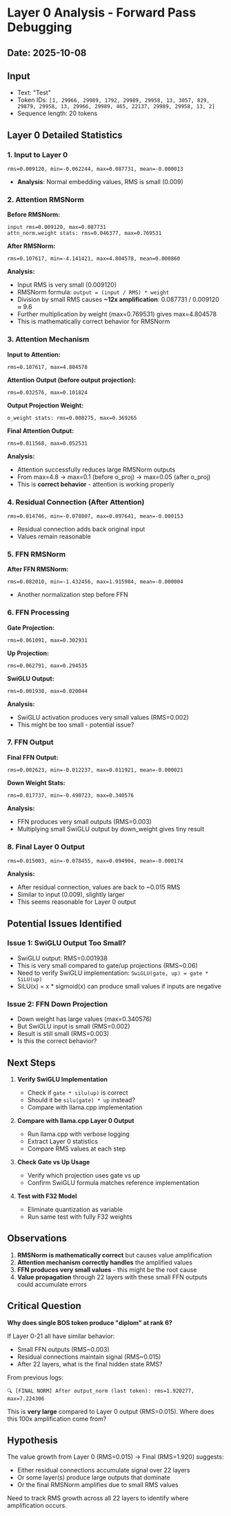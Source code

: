 # Layer 0 Analysis - Forward Pass Debugging

## Date: 2025-10-08

## Input
- Text: "Test"
- Token IDs: `[1, 29966, 29989, 1792, 29989, 29958, 13, 3057, 829, 29879, 29958, 13, 29966, 29989, 465, 22137, 29989, 29958, 13, 2]`
- Sequence length: 20 tokens

## Layer 0 Detailed Statistics

### 1. Input to Layer 0
```
rms=0.009120, min=-0.062244, max=0.087731, mean=-0.000013
```
- **Analysis**: Normal embedding values, RMS is small (0.009)

### 2. Attention RMSNorm
**Before RMSNorm:**
```
input rms=0.009120, max=0.087731
attn_norm.weight stats: rms=0.046377, max=0.769531
```

**After RMSNorm:**
```
rms=0.107617, min=-4.141421, max=4.804578, mean=0.000860
```

**Analysis:**
- Input RMS is very small (0.009120)
- RMSNorm formula: `output = (input / RMS) * weight`
- Division by small RMS causes **~12x amplification**: 0.087731 / 0.009120 ≈ 9.6
- Further multiplication by weight (max=0.769531) gives max=4.804578
- This is mathematically correct behavior for RMSNorm

### 3. Attention Mechanism
**Input to Attention:**
```
rms=0.107617, max=4.804578
```

**Attention Output (before output projection):**
```
rms=0.032576, max=0.101824
```

**Output Projection Weight:**
```
o_weight stats: rms=0.008275, max=0.369265
```

**Final Attention Output:**
```
rms=0.011568, max=0.052531
```

**Analysis:**
- Attention successfully reduces large RMSNorm outputs
- From max=4.8 → max=0.1 (before o_proj) → max=0.05 (after o_proj)
- This is **correct behavior** - attention is working properly

### 4. Residual Connection (After Attention)
```
rms=0.014746, min=-0.078807, max=0.097641, mean=-0.000153
```
- Residual connection adds back original input
- Values remain reasonable

### 5. FFN RMSNorm
**After FFN RMSNorm:**
```
rms=0.082010, min=-1.432456, max=1.915984, mean=-0.000004
```
- Another normalization step before FFN

### 6. FFN Processing
**Gate Projection:**
```
rms=0.061091, max=0.302931
```

**Up Projection:**
```
rms=0.062791, max=0.294535
```

**SwiGLU Output:**
```
rms=0.001938, max=0.020044
```

**Analysis:**
- SwiGLU activation produces very small values (RMS=0.002)
- This might be too small - potential issue?

### 7. FFN Output
**Final FFN Output:**
```
rms=0.002623, min=-0.012237, max=0.011921, mean=-0.000021
```

**Down Weight Stats:**
```
rms=0.017737, min=-0.490723, max=0.340576
```

**Analysis:**
- FFN produces very small outputs (RMS=0.003)
- Multiplying small SwiGLU output by down_weight gives tiny result

### 8. Final Layer 0 Output
```
rms=0.015003, min=-0.078455, max=0.094904, mean=-0.000174
```

**Analysis:**
- After residual connection, values are back to ~0.015 RMS
- Similar to input (0.009), slightly larger
- This seems reasonable for Layer 0 output

## Potential Issues Identified

### Issue 1: SwiGLU Output Too Small?
- SwiGLU output: RMS=0.001938
- This is very small compared to gate/up projections (RMS~0.06)
- Need to verify SwiGLU implementation: `SwiGLU(gate, up) = gate * SiLU(up)`
- SiLU(x) = x * sigmoid(x) can produce small values if inputs are negative

### Issue 2: FFN Down Projection
- Down weight has large values (max=0.340576)
- But SwiGLU input is small (RMS=0.002)
- Result is still small (RMS=0.003)
- Is this the correct behavior?

## Next Steps

1. **Verify SwiGLU Implementation**
   - Check if `gate * silu(up)` is correct
   - Should it be `silu(gate) * up` instead?
   - Compare with llama.cpp implementation

2. **Compare with llama.cpp Layer 0 Output**
   - Run llama.cpp with verbose logging
   - Extract Layer 0 statistics
   - Compare RMS values at each step

3. **Check Gate vs Up Usage**
   - Verify which projection uses gate vs up
   - Confirm SwiGLU formula matches reference implementation

4. **Test with F32 Model**
   - Eliminate quantization as variable
   - Run same test with fully F32 weights

## Observations

1. **RMSNorm is mathematically correct** but causes value amplification
2. **Attention mechanism correctly handles** the amplified values
3. **FFN produces very small values** - this might be the root cause
4. **Value propagation** through 22 layers with these small FFN outputs could accumulate errors

## Critical Question

**Why does single BOS token produce "diplom" at rank 6?**

If Layer 0-21 all have similar behavior:
- Small FFN outputs (RMS~0.003)
- Residual connections maintain signal (RMS~0.015)
- After 22 layers, what is the final hidden state RMS?

From previous logs:
```
🔍 [FINAL NORM] After output_norm (last token): rms=1.920277, max=7.224306
```

This is **very large** compared to Layer 0 output (RMS=0.015).
Where does this 100x amplification come from?

## Hypothesis

The value growth from Layer 0 (RMS=0.015) → Final (RMS=1.920) suggests:
- Either residual connections accumulate signal over 22 layers
- Or some layer(s) produce large outputs that dominate
- Or the final RMSNorm amplifies due to small RMS values

Need to track RMS growth across all 22 layers to identify where amplification occurs.
